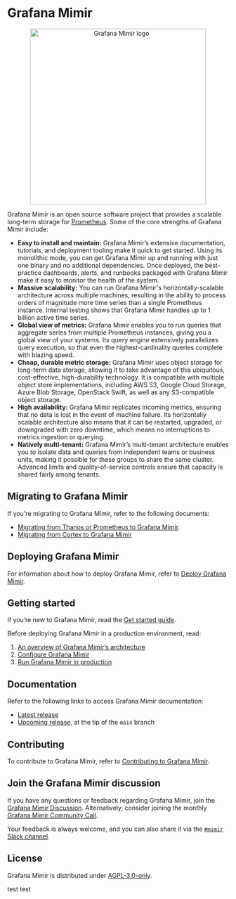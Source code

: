 # Grafana Mimir

<p align="center"><img src="images/logo.png" alt="Grafana Mimir logo" width="400"></p>

Grafana Mimir is an open source software project that provides a scalable long-term storage for [Prometheus](https://prometheus.io). Some of the core strengths of Grafana Mimir include:

- **Easy to install and maintain:** Grafana Mimir’s extensive documentation, tutorials, and deployment tooling make it quick to get started. Using its monolithic mode, you can get Grafana Mimir up and running with just one binary and no additional dependencies. Once deployed, the best-practice dashboards, alerts, and runbooks packaged with Grafana Mimir make it easy to monitor the health of the system.
- **Massive scalability:** You can run Grafana Mimir's horizontally-scalable architecture across multiple machines, resulting in the ability to process orders of magnitude more time series than a single Prometheus instance. Internal testing shows that Grafana Mimir handles up to 1 billion active time series.
- **Global view of metrics:** Grafana Mimir enables you to run queries that aggregate series from multiple Prometheus instances, giving you a global view of your systems. Its query engine extensively parallelizes query execution, so that even the highest-cardinality queries complete with blazing speed.
- **Cheap, durable metric storage:** Grafana Mimir uses object storage for long-term data storage, allowing it to take advantage of this ubiquitous, cost-effective, high-durability technology. It is compatible with multiple object store implementations, including AWS S3, Google Cloud Storage, Azure Blob Storage, OpenStack Swift, as well as any S3-compatible object storage.
- **High availability:** Grafana Mimir replicates incoming metrics, ensuring that no data is lost in the event of machine failure. Its horizontally scalable architecture also means that it can be restarted, upgraded, or downgraded with zero downtime, which means no interruptions to metrics ingestion or querying.
- **Natively multi-tenant:** Grafana Mimir’s multi-tenant architecture enables you to isolate data and queries from independent teams or business units, making it possible for these groups to share the same cluster. Advanced limits and quality-of-service controls ensure that capacity is shared fairly among tenants.

## Migrating to Grafana Mimir

If you're migrating to Grafana Mimir, refer to the following documents:

- [Migrating from Thanos or Prometheus to Grafana Mimir](https://grafana.com/docs/mimir/latest/migrate/migrating-from-thanos-or-prometheus/).
- [Migrating from Cortex to Grafana Mimir](https://grafana.com/docs/mimir/latest/migrate/migrate-from-cortex/)

## Deploying Grafana Mimir

For information about how to deploy Grafana Mimir, refer to [Deploy Grafana Mimir](https://grafana.com/docs/mimir/latest/operators-guide/deploy-grafana-mimir/).

## Getting started

If you’re new to Grafana Mimir, read the [Get started guide](https://grafana.com/docs/mimir/latest/get-started/).

Before deploying Grafana Mimir in a production environment, read:

1. [An overview of Grafana Mimir’s architecture](https://grafana.com/docs/mimir/latest/operators-guide/architecture/)
1. [Configure Grafana Mimir](https://grafana.com/docs/mimir/latest/operators-guide/configure/)
1. [Run Grafana Mimir in production](https://grafana.com/docs/mimir/latest/operators-guide/run-production-environment/)

## Documentation

Refer to the following links to access Grafana Mimir documentation:

- [Latest release](https://grafana.com/docs/mimir/latest/)
- [Upcoming release](https://grafana.com/docs/mimir/next/), at the tip of the `main` branch

## Contributing

To contribute to Grafana Mimir, refer to [Contributing to Grafana Mimir](https://github.com/grafana/mimir/tree/main/docs/internal/contributing).

## Join the Grafana Mimir discussion

If you have any questions or feedback regarding Grafana Mimir, join the [Grafana Mimir Discussion](https://github.com/grafana/mimir/discussions). Alternatively, consider joining the monthly [Grafana Mimir Community Call](https://docs.google.com/document/d/1E4jJcGicvLTyMEY6cUFFZUg_I8ytrBuW8r5yt1LyMv4).

Your feedback is always welcome, and you can also share it via the [`#mimir` Slack channel](https://slack.grafana.com/).

## License

Grafana Mimir is distributed under [AGPL-3.0-only](LICENSE).

test test
